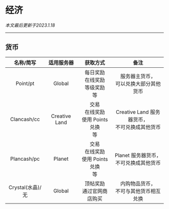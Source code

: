 # 经济

*本文最后更新于2023.1.18*

----------


## 货币



|   名称/简写  |  适用服务器  |  获取方式   |   备注  |
| :-: | :-: | :-: | :-: |
| Point/pt  |   Global  |  每日奖励<br>在线奖励<br>等级奖励<br>等  |  服务器主货币，<br>可以兑换大部分其他货币   |
|  Clancash/cc   |   Creative Land   |    交易<br>在线奖励<br>使用 Points 兑换<br>等    |  Creative Land 服务器货币，<br>不可兑换成其他货币   |
|  Plancash/pc   |  Planet |    交易<br>在线奖励<br>使用 Points 兑换<br>等   |  Planet 服务器货币，<br>不可兑换成其他货币   |
|  Crystal(水晶)/无   |  Global   |   顶帖奖励<br>通过官网商店购买    |  内购物品货币，<br>不可与其他货币相互兑换  |

